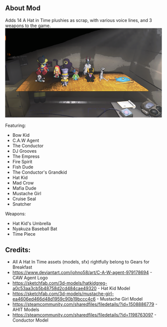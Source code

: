 ## About Mod
Adds 14 A Hat in Time plushies as scrap, with various voice lines, and 3 weapons to the game. 
![Plushie Family](https://raw.githubusercontent.com/legovader09/AHIT-Plushies/main/GitHub/plushies.webp "Plushies")

Featuring:
- Bow Kid
- C.A.W Agent
- The Conductor
- DJ Grooves
- The Empress
- Fire Spirit
- Fish Dude
- The Conductor's Grandkid
- Hat Kid
- Mad Crow
- Mafia Dude
- Mustache Girl
- Cruise Seal
- Snatcher

Weapons: 
- Hat Kid's Umbrella
- Nyakuza Baseball Bat
- Time Piece

## Credits:
- All A Hat In Time assets (models, sfx) rightfully belong to Gears for Breakfast
- https://www.deviantart.com/johno58/art/C-A-W-agent-979178694 - CAW Agent Logo
- https://sketchfab.com/3d-models/hatkidgreg-a0c53aa3cb5b48758d2cd484cae49320 - Hat Kid Model
- https://sketchfab.com/3d-models/mustache-girl-ea4606ed466d48d1959c90b19bccc4c6 - Mustache Girl Model
- https://steamcommunity.com/sharedfiles/filedetails/?id=1508886779 - AHIT Models
- https://steamcommunity.com/sharedfiles/filedetails/?id=1198763097 - Conductor Model
